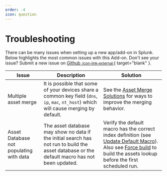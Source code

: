 ```yaml
---
order: -4
icon: question
---
```


# Troubleshooting

There can be many issues when setting up a new app/add-on in Splunk. Below highlights the most common issues with this Add-on. Don't see your issue? Submit a new issue on [Github <small>:icon-link-external:</small>](https://github.com/rba-community/SA-CortexXDRDevices/issues){ target="blank" }.

Issue | Description | Solution
----- | ----------- | --------
Multiple asset merge | It is possible that some of your devices share a common key field (`dns`, `ip`, `mac`, `nt_host`) which will cause merging by default. |See the [Asset Merge Solutions](asset-merge.md) for ways to improve the merging behavior.
Asset Database not populating with data | The asset database may show no data if the initial search has not run to build the asset database or the default macro has not been updated. | Verify the default macro has the correct index definition (see [Update Default Macro](../start/macro.md)). Also see [Force build](../start/build.md) to build the assets lookup before the first scheduled run.